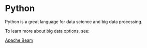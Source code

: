 # Python

Python is a great language for data science and big data processing. 

To learn more about big data options, see:

[Apache Beam](beam.md)